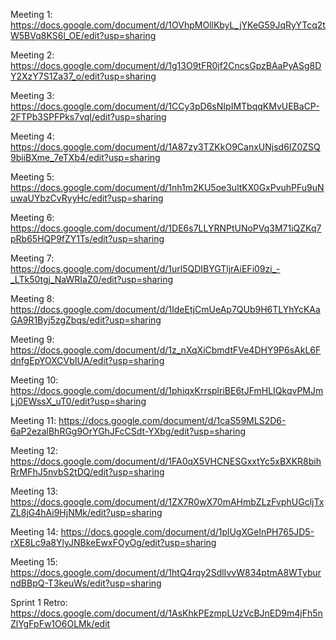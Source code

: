 Meeting 1: https://docs.google.com/document/d/1OVhpMOllKbyL_jYKeG59JqRyYTcq2tW5BVq8KS6l_OE/edit?usp=sharing

Meeting 2: https://docs.google.com/document/d/1g13O9tFR0jf2CncsGpzBAaPyASg8DY2XzY7S1Za37_o/edit?usp=sharing

Meeting 3: https://docs.google.com/document/d/1CCy3pD6sNIpIMTbqqKMvUEBaCP-2FTPb3SPFPks7vqI/edit?usp=sharing

Meeting 4: https://docs.google.com/document/d/1A87zy3TZKkO9CanxUNjsd6IZ0ZSQ9biiBXme_7eTXb4/edit?usp=sharing

Meeting 5: https://docs.google.com/document/d/1nh1m2KU5oe3ultKX0GxPvuhPFu9uNuwaUYbzCvRyyHc/edit?usp=sharing

Meeting 6: https://docs.google.com/document/d/1DE6s7LLYRNPtUNoPVq3M71iQZKq7pRb65HQP9fZY1Ts/edit?usp=sharing

Meeting 7: https://docs.google.com/document/d/1url5QDIBYGTljrAiEFi09zi_-_LTk50tgj_NaWRIaZ0/edit?usp=sharing

Meeting 8: https://docs.google.com/document/d/1IdeEtjCmUeAp7QUb9H6TLYhYcKAaGA9R1Byj5zgZbqs/edit?usp=sharing

Meeting 9: https://docs.google.com/document/d/1z_nXqXiCbmdtFVe4DHY9P6sAkL6FdnfgEpYOXCVbIUA/edit?usp=sharing

Meeting 10: https://docs.google.com/document/d/1phiqxKrrsplriBE6tJFmHLIQkqvPMJmLj0EWssX_uT0/edit?usp=sharing

Meeting 11: https://docs.google.com/document/d/1caS59MLS2D6-6aP2ezalBhRGg9OrYGhJFcCSdt-YXbg/edit?usp=sharing

Meeting 12: https://docs.google.com/document/d/1FA0qX5VHCNESGxxtYc5xBXKR8bihRrMFhJ5nvbS2tDQ/edit?usp=sharing

Meeting 13: https://docs.google.com/document/d/1ZX7R0wX70mAHmbZLzFvphUGcljTxZL8jG4hAi9HjNMk/edit?usp=sharing

Meeting 14: https://docs.google.com/document/d/1plUgXGeInPH765JD5-rXE8Lc9a8YlyJNBkeEwxFOyOg/edit?usp=sharing

Meeting 15: https://docs.google.com/document/d/1htQ4rqy2SdlIvvW834ptmA8WTyburndBBpQ-T3keuWs/edit?usp=sharing

Sprint 1 Retro: https://docs.google.com/document/d/1AsKhkPEzmpLUzVcBJnED9m4jFh5nZlYgFpFw1O6OLMk/edit
